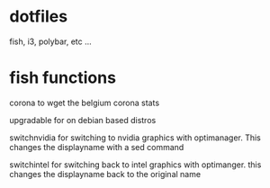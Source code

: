 # dotfiles
fish, i3, polybar, etc ...

# fish functions
corona to wget the belgium corona stats

upgradable for on debian based distros

switchnvidia for switching to nvidia graphics with optimanager. This changes the displayname with a sed command

switchintel for switching back to intel graphics with optimanger. this changes the displayname back to the original name


